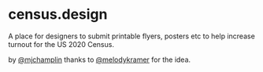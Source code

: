 # census.design

A place for designers to submit printable flyers, posters etc to help increase turnout for the US 2020 Census.

by [@mjchamplin](https://github.com/mjchamplin)
thanks to [@melodykramer](https://github.com/melodykramer) for the idea.
